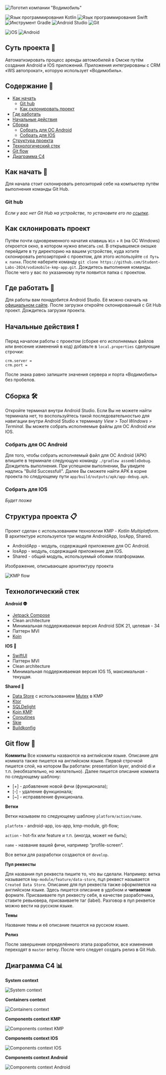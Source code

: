 ![Логотип компании "Водимобиль"](https://github.com/Student-Labs-2024/vodimobile-kmp-app/blob/git-flow/repository-docs/androidApp/src/main/res/drawable/logoapp.png?raw=true)

![Язык программирования Kotlin](https://img.shields.io/badge/kotlin-%237F52FF.svg?style=for-the-badge&logo=kotlin&logoColor=white) ![Язык программирования Swift](https://img.shields.io/badge/swift-F54A2A?style=for-the-badge&logo=swift&logoColor=white) ![Инструмент Gradle](https://img.shields.io/badge/Gradle-02303A.svg?style=for-the-badge&logo=Gradle&logoColor=white) ![Android Studio](https://img.shields.io/badge/android%20studio-346ac1?style=for-the-badge&logo=android%20studio&logoColor=white) ![Git](https://img.shields.io/badge/git-%23F05033.svg?style=for-the-badge&logo=git&logoColor=white)

![iOS](https://img.shields.io/badge/iOS-000000?style=for-the-badge&logo=ios&logoColor=white) ![Android](https://img.shields.io/badge/Android-3DDC84?style=for-the-badge&logo=android&logoColor=white)

## Суть проекта 💫
Автоматизировать процесс аренды автомобилей в Омске путём создания Android и IOS приложений. Приложения интегрированы с CRM «WS автопрокат», которую использует «Водимобиль».

## Содержание 📖
* [Как начать](#start)
  + [Git hub](#git-hub)
  + [Как склонировать проект](#how)
* [Где работать](#where)
* [Начальные действия](#actions)
* [Сборка](#build)
  + [Собрать для ОС Android](#build-a)
  + [Собрать для IOS](#build-ios)
* [Структура проекта](#project)
* [Технологический стек](#tech)
* [Git flow](#git-flow-)
* [Диаграмма C4](#diagramm)

<a name="start"><h2>Как начать 🐣</h2></a>
Для начала стоит склонировать репозиторий себе на компьютер путём выполнения команды Git Hub.

### Git hub
_Если у вас нет Git Hub на устройстве, то установите его по [ссылке](https://git-scm.com/downloads)._

<a name="how"><h2>Как склонировать проект</h2></a>
Путём почти одновременного начатия клавишь `Win` + `R` (на ОС Windows) откроется окно, в котором нужно вписать `cmd`. В открывшемся окошке перейдите в ту директорию на вашем устройстве, куда хотите склонировать репозирторий с проектом, для этого используйте `cd Путь к папке`. После наберите команду `git clone https://github.com/Student-Labs-2024/vodimobile-kmp-app.git`. Дождитесь выполнения команды. После чего у вас по указанному пути появится папка с проектом.

<a name="where"><h2>Где работать 🤖</h2></a>
Для работы вам понадобится Android Studio. Её можно скачать на [официальном сайте](https://developer.android.com/studio?hl=ru).
После загрузки откройте склонированный с Git Hub проект. Дождитесь загрузки проекта.

<a name="actions"><h2>Начальные действия ❗</h2></a>
Перед началом работы с проектом (сборке его исполняемых файлов или внесение изменений в код) добавьте в `local.properties` сделующие строчки:
```
crm.server =
crm.port = 
```
После знака равно запишите значения сервера и порта «Водимобиль» без пробелов.

<a name="build"><h2>Сборка 🛠️</h2></a>
Откройте терминал внутри Android Studio. Если Вы не можете найти терминала нет, то воспользуйтесь такой последовательностью для навигации внутри Android Studio к терминалу _View > Tool Windows > Terminal_. Вы можете собрать исполняемые файлы для ОС Android или IOS.

<a name="build-a"><h3>Собрать для ОС Android</h3></a>
Для того, чтобы собрать исполняемый файл для ОС Android (APK) впишите в терминале следующую команду ```./gradlew assembleDebug```. Дождитель выполнения. При успешном выполнении, Вы увидите надпись "Build Successfull". Далее Вы сможете найти APK в корне проекта по следующему пути `app/build/outputs/apk/app-debug.apk`.

<a name="build-ios"><h3>Собрать для IOS</h3></a>
_Будет позже_

<a name="project"><h2>Структура проекта 📋</h2></a>
Проект сделан с использованием технологии KMP - _Kotlin Multiplatform_. В архитектуре используется три модуля AndroidApp, IosApp, Shared.

- AndroidApp - модуль, содержащий приложение для ОС Android.
- IosApp - модуль, содержащий приложение для IOS.
- Shared - общий модуль, используемый обоями платформами.

Изображение, описывающее архитектуру проекта

![KMP flow](https://github.com/Student-Labs-2024/vodimobile-kmp-app/blob/git-flow/repository-docs/docs/images/%D0%B2%D0%BE%D0%B4%D0%B8%D0%BC%D0%BE%D0%B1%D0%B8%D0%BB%D1%8C-KMP%20flow.png?raw=true)

<a name="tech"><h2>Технологический стек</h2></a>
**Android 👽**
- [Jetpack Compose](https://developer.android.com/develop/ui/compose/tutorial)
- Clean architecture
- Минимальная поддерживаемая версия Android SDK 21, целевая - 34
- Паттерн MVI
- [Koin](https://insert-koin.io/docs/quickstart/android/)
  
**IOS 🍏**
- [SwiftUI](https://developer.apple.com/tutorials/swiftui/)
- Паттерн MVI
- Clean architecture
- Минимальная поддерживаемая версия IOS 15, максимальная - текущая.
  
**Shared 🔮**
- [Data Store](https://developer.android.com/kotlin/multiplatform/datastore) с использованием [Mutex](https://github.com/android/kotlin-multiplatform-samples/blob/main/DiceRoller/shared/src/commonMain/kotlin/com/google/samples/apps/diceroller/createDataStore.kt) в KMP
- [Ktor](https://ktor.io/)
- [SQLDelight](https://github.com/cashapp/sqldelight)
- [Koin KMP](https://insert-koin.io/docs/reference/koin-mp/kmp/)
- [Coroutines](https://kotlinlang.org/docs/multiplatform-add-dependencies.html#kotlinx-libraries)
- [Skie](https://skie.touchlab.co/configuration/)
- [Buildkonfig](https://github.com/yshrsmz/BuildKonfig)

## Git flow 📀
**Коммиты**
Все коммиты назваются на английском языке. Описание для коммата также пишется на английском языке. 
Первой строчкой пишется слой, на котором Вы работали: presentation layer, android di и т.п. (необязательно, но желательно).
Далее пишется описание коммита по следующему шаблону:
- [+] - добавление новой фичи (функционала);
- [-] - удаление функционала;
- [~] - исправвление функционала.


**Ветки**

Ветки называем по следующему шаблону `platform/action/name`.

`platfotm` - android-app, ios-app, kmp-module, git-flow;

`action` - hot-fix или feature и т.п. (иногда, может не быть);

`name` - название вашей фичи, например “profile-screen”.

Все ветки для разработки создаются от `develop`.


**Пул реквесты**

Для названия пул реквеста пишите то, что вы сделали. Например: ветка называется `kmp-module/feature/data-store`, пцл реквест называется `Created Data Store`. Описание для пул реквеста также оформляется на английском языке. Здесь пишется описание в удобном и **читаемом** формате. Присваиваете пул реквесту себя, в качестве разработчика, ставите ревьювера, присваиваете таг (label). Разговор в пул рекветсе можно вести на русском языке. 

**Темы**

Название темы и её описание пишется на русском языке.


**Релиз**

После завершения определённого этапа разработки, все изменения переходят в `master` ветку. После чего следует создать релиз в Git Hub.

<a name="diagramm"><h2>Диаграмма C4 📊</h2></a>

**System context**

![System context](https://github.com/Student-Labs-2024/vodimobile-kmp-app/blob/git-flow/repository-docs/docs/images/%D0%94%D0%B8%D0%B0%D0%B3%D1%80%D0%B0%D0%BC%D0%BC%D0%B0%20%D0%A14%20%D0%92%D0%BE%D0%B4%D0%B8%D0%BC%D0%BE%D0%B1%D0%B8%D0%BB%D1%8C-System%20Context.png?raw=true)


**Containers context**

![Containers context](https://github.com/user-attachments/assets/7f8e6e52-d4db-4cac-8625-7e14b16a8591?raw=true)


**Components context KMP**

![Components context KMP](https://github.com/Student-Labs-2024/vodimobile-kmp-app/blob/git-flow/repository-docs/docs/images/%D0%94%D0%B8%D0%B0%D0%B3%D1%80%D0%B0%D0%BC%D0%BC%D0%B0%20%D0%A14%20%D0%92%D0%BE%D0%B4%D0%B8%D0%BC%D0%BE%D0%B1%D0%B8%D0%BB%D1%8C-Components%20Context%20KMP%20app.png?raw=true)


**Components context IOS**

![Components context IOS](https://github.com/user-attachments/assets/9d540749-caff-4c74-890a-9096336ea7c2?raw=true)


**Components context Android**

![Components context Android](https://github.com/Student-Labs-2024/vodimobile-kmp-app/blob/git-flow/repository-docs/docs/images/%D0%94%D0%B8%D0%B0%D0%B3%D1%80%D0%B0%D0%BC%D0%BC%D0%B0%20%D0%A14%20%D0%92%D0%BE%D0%B4%D0%B8%D0%BC%D0%BE%D0%B1%D0%B8%D0%BB%D1%8C-Components%20Context%20Android%20app.png?raw=true)
